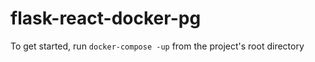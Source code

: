 # flask-react-docker-pg

To get started, run `docker-compose -up` from the project's root directory
